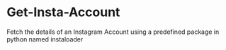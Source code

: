 # Get-Insta-Account
 Fetch the details of an Instagram Account using a predefined package in python named instaloader
